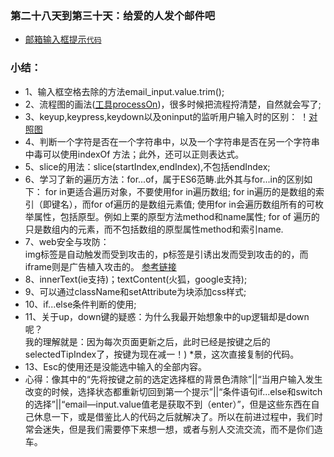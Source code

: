 

### 第二十八天到第三十天：给爱的人发个邮件吧
* [邮箱输入框提示](http://htmlpreview.github.io/?https://github.com/xszi/ife/blob/master/28_30th/mailtips.html)[`代码`](https://github.com/xszi/ife/blob/master/28_30th/mailtips.html)

### 小结：
* 1、输入框空格去除的方法email_input.value.trim();
* 2、流程图的画法([工具processOn](https://www.processon.com/))，很多时候把流程捋清楚，自然就会写了;
* 3、keyup,keypress,keydown以及oninput的监听用户输入时的区别：
 ！[对照图](https://github.com/xszi/ife/blob/master/28_30th/1.png)
* 4、判断一个字符是否在一个字符串中，以及一个字符串是否在另一个字符串中毒可以使用indexOf 方法；此外，还可以正则表达式。
* 5、slice的用法：slice(startIndex,endIndex),不包括endIndex;
* 6、学习了新的遍历方法：for...of，属于ES6范畴.此外其与for...in的区别如下：
    for in更适合遍历对象，不要使用for in遍历数组;
    for in遍历的是数组的索引（即键名），而for of遍历的是数组元素值;
    使用for in会遍历数组所有的可枚举属性，包括原型。例如上栗的原型方法method和name属性;
    for of 遍历的只是数组内的元素，而不包括数组的原型属性method和索引name.
* 7、web安全与攻防：</br>
    img标签是自动触发而受到攻击的，p标签是引诱出发而受到攻击的的，而iframe则是广告植入攻击的。
    [参考链接](https://blog.csdn.net/ganyingxie123456/article/details/70230486)
* 8、innerText(ie支持)；textContent(火狐，google支持);
* 9、可以通过className和setAttribute为块添加css样式;
* 10、if...else条件判断的使用;
* 11、关于up，down键的疑惑：为什么我最开始想象中的up逻辑却是down呢？</br>
    我的理解就是：因为每次页面更新之后，此时已经是按键之后的selectedTipIndex了，按键为现在减一！)
*景，这次直接复制的代码。
* 13、Esc的使用还是没能选中输入的全部内容。
* 心得：像其中的“先将按键之前的选定选择框的背景色清除”||“当用户输入发生改变的时候，选择状态都重新切回到第一个提示”||“条件语句if...else和switch的选择”||“email—input.value值老是获取不到（enter）”，但是这些东西在自己休息一下，或是借鉴比人的代码之后就解决了。所以在前进过程中，我们时常会迷失，但是我们需要停下来想一想，或者与别人交流交流，而不是你们造车。

